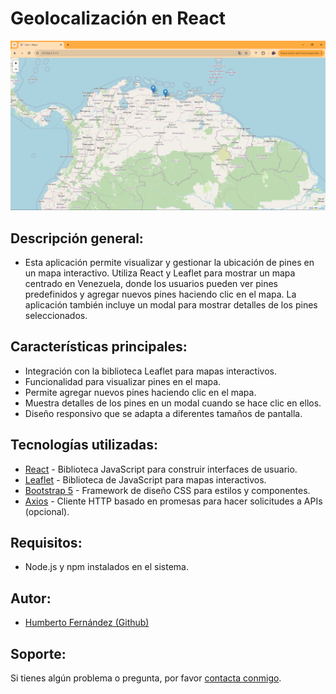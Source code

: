 # Geolocalización en React

![Screenshot](/images/Screenshot.png)

## Descripción general:
- Esta aplicación permite visualizar y gestionar la ubicación de pines en un mapa interactivo. Utiliza React y Leaflet para mostrar un mapa centrado en Venezuela, donde los usuarios pueden ver pines predefinidos y agregar nuevos pines haciendo clic en el mapa. La aplicación también incluye un modal para mostrar detalles de los pines seleccionados.

## Características principales:
- Integración con la biblioteca Leaflet para mapas interactivos.
- Funcionalidad para visualizar pines en el mapa.
- Permite agregar nuevos pines haciendo clic en el mapa.
- Muestra detalles de los pines en un modal cuando se hace clic en ellos.
- Diseño responsivo que se adapta a diferentes tamaños de pantalla.

## Tecnologías utilizadas:
- [React](https://reactjs.org/) - Biblioteca JavaScript para construir interfaces de usuario.
- [Leaflet](https://leafletjs.com/) - Biblioteca de JavaScript para mapas interactivos.
- [Bootstrap 5](https://getbootstrap.com/) - Framework de diseño CSS para estilos y componentes.
- [Axios](https://axios-http.com/) - Cliente HTTP basado en promesas para hacer solicitudes a APIs (opcional).

## Requisitos:
- Node.js y npm instalados en el sistema.

## Autor:
- [Humberto Fernández (Github)](https://github.com/hfernandezdev)

## Soporte:

Si tienes algún problema o pregunta, por favor [contacta conmigo](mailto:humbertof44@gmail.com).
